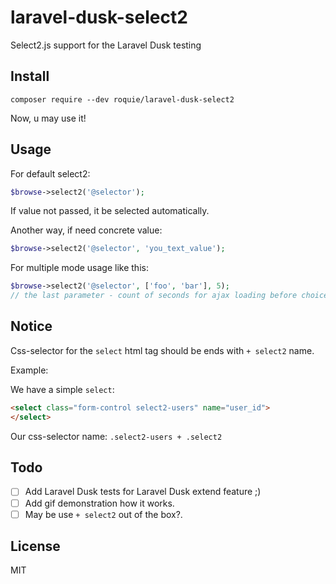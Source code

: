 # laravel-dusk-select2
Select2.js support for the Laravel Dusk testing

## Install

`composer require --dev roquie/laravel-dusk-select2`

Now, u may use it!

## Usage

For default select2:

```php
$browse->select2('@selector');
```

If value not passed, it be selected automatically.

Another way, if need concrete value:
```php
$browse->select2('@selector', 'you_text_value');
```

For multiple mode usage like this:
```php
$browse->select2('@selector', ['foo', 'bar'], 5);
// the last parameter - count of seconds for ajax loading before choice item.
```

## Notice

Css-selector for the `select` html tag should be ends with `+ select2` name.

Example:

We have a simple `select`:
```html
<select class="form-control select2-users" name="user_id">
</select>
```

Our css-selector name: `.select2-users + .select2`

## Todo

 * [ ] Add Laravel Dusk tests for Laravel Dusk extend feature ;)
 * [ ] Add gif demonstration how it works.
 * [ ] May be use `+ select2` out of the box?.

## License 

MIT